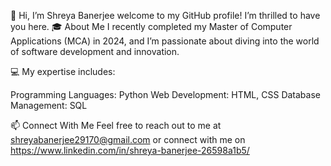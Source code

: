 👋 Hi, I’m Shreya Banerjee
welcome to my GitHub profile! I’m thrilled to have you here.
🎓 About Me
 I recently completed my Master of Computer Applications (MCA) in 2024, and I’m passionate about diving into the world of software development and innovation.

💻 My expertise includes:

Programming Languages: Python
Web Development: HTML, CSS
Database Management: SQL

📫 Connect With Me
Feel free to reach out to me at shreyabanerjee29170@gmail.com or connect with me on https://www.linkedin.com/in/shreya-banerjee-26598a1b5/



<!---
ShreyaB001/ShreyaB001 is a ✨ special ✨ repository because its `README.md` (this file) appears on your GitHub profile.
You can click the Preview link to take a look at your changes.
--->
